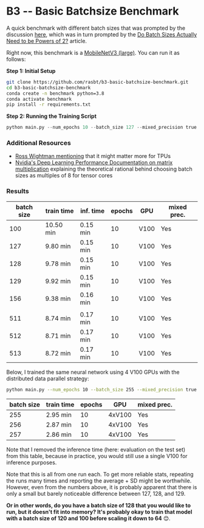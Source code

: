 # B3 -- Basic Batchsize Benchmark



A quick benchmark with different batch sizes that was prompted by the discussion [here](https://twitter.com/rasbt/status/1542882893181108227?s=20&t=96dUITuyaNJUfw1TWxDLng), which was in turn prompted by the [Do Batch Sizes Actually Need to be Powers of 2?](https://wandb.ai/datenzauberai/Batch-Size-Testing/reports/Do-Batch-Sizes-Actually-Need-to-be-Powers-of-2---VmlldzoyMDkwNDQx) article.



Right now, this benchmark is a [MobileNetV3 (large)](https://arxiv.org/abs/1905.02244). You can run it as follows:



**Step 1: Initial Setup**

```bash
git clone https://github.com/rasbt/b3-basic-batchsize-benchmark.git
cd b3-basic-batchsize-benchmark
conda create -n benchmark python=3.8
conda activate benchmark
pip install -r requirements.txt
```



**Step 2: Running the Training Script**


```python
python main.py --num_epochs 10 --batch_size 127 --mixed_precision true
```



### Additional Resources

- [Ross Wightman mentioning](https://twitter.com/wightmanr/status/1542917523556904960?s=20&t=96dUITuyaNJUfw1TWxDLng) that it might matter more for TPUs
- [Nvidia's Deep Learning Performance Documentation on matrix multiplication](https://docs.nvidia.com/deeplearning/performance/dl-performance-matrix-multiplication/index.html) explaining the theoretical rational behind choosing batch sizes as multiples of 8 for tensor cores



### Results




| batch size | train time | inf. time  | epochs | GPU  | mixed prec. |
| ---------- | ---------- | --------- | ------ | ---- | ----------- |
| 100        | 10.50 min  | 0.15 min  | 10     | V100 | Yes         |
| 127        | 9.80 min   | 0.15 min  | 10     | V100 | Yes         |
| 128        | 9.78 min   | 0.15 min  | 10     | V100 | Yes         |
| 129        | 9.92 min   | 0.15 min  | 10     | V100 | Yes         |
| 156        | 9.38 min   | 0.16 min  | 10     | V100 | Yes         |
|            |            |           |        |      |             |
| 511        | 8.74 min   | 0.17 min  | 10     | V100 | Yes         |
| 512        | 8.71 min   | 0.17 min  | 10     | V100 | Yes         |
| 513        | 8.72 min   | 0.17 min  | 10     | V100 | Yes         |


Below, I trained the same neural network using 4 V100 GPUs with the distributed data parallel strategy:

```bash
python main.py --num_epochs 10 --batch_size 255 --mixed_precision true --num_workers 4 --strategy ddp
```

| batch size | train time | epochs | GPU    | mixed prec. |
| ---------- | ---------- | ------ | ------ | ----------- |
| 255        |  2.95 min  |  10    | 4xV100 | Yes         |
| 256        |  2.87 min  |  10    | 4xV100 | Yes         |
| 257        |  2.86 min  |  10    | 4xV100 | Yes         |

Note that I removed the inference time (here: evaluation on the test set) from this table, because in practice, you would still use a single V100 for inference purposes. 




Note that this is all from one run each. To get more reliable stats, repeating the runs many times and reporting the average + SD might be worthwhile. However, even from the numbers above, it is probably apparent that there is only a small but barely noticeable difference between 127, 128, and 129.



**Or in other words, do you have a batch size of 128 that you would like to run, but it doesn't fit into memory? It's probably okay to train that model with a batch size of 120 and 100 before scaling it down to 64** 😊.

